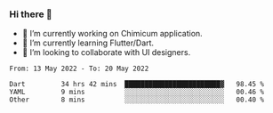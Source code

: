 ### Hi there 👋

<!--
**devcat37/devcat37** is a ✨ _special_ ✨ repository because its `README.md` (this file) appears on your GitHub profile.-->


- 🔭 I’m currently working on Chimicum application.
- 🌱 I’m currently learning Flutter/Dart.
- 👯 I’m looking to collaborate with UI designers.
<!-- - 🤔 I’m looking for help with ... -->

<!--START_SECTION:waka-->

```text
From: 13 May 2022 - To: 20 May 2022

Dart         34 hrs 42 mins  ████████████████████████▓   98.45 %
YAML         9 mins          ░░░░░░░░░░░░░░░░░░░░░░░░░   00.46 %
Other        8 mins          ░░░░░░░░░░░░░░░░░░░░░░░░░   00.40 %
```

<!--END_SECTION:waka-->
